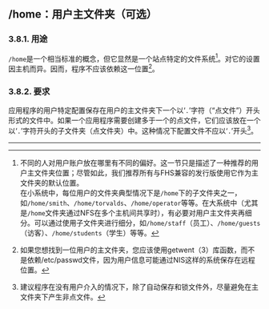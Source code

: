 ## /home：用户主文件夹（可选）

### 3.8.1. 用途

`/home`是一个相当标准的概念，但它显然是一个站点特定的文件系统[^9]。对它的设置因主机而异。因而，程序不应该依赖这一位置[^10]。

### 3.8.2. 要求

应用程序的用户特定配置保存在用户的主文件夹下一个以‘`.`’字符（“点文件”）开头形式的文件中。如果一个应用程序需要创建多于一个的点文件，它们应该放在一个以‘`.`’字符开头的子文件夹（点文件夹）中。这种情况下配置文件不应以‘`.`’开头[^11]。

---
[^9]: 不同的人对用户账户放在哪里有不同的偏好。这一节只是描述了一种推荐的用户主文件夹位置；尽管如此，我们推荐所有与FHS兼容的发行版使用它作为主文件夹的默认位置。</br> 在小系统中，每位用户的文件夹典型情况下是`/home`下的子文件夹之一，如`/home/smith`、`/home/torvalds`、`/home/operator`等等。在大系统中（尤其是`/home`文件夹通过NFS在多个主机间共享时），有必要对用户主文件夹再细分。可以通过使用子文件夹进行细分，如`/home/staff`（员工）、`/home/guests`（访客）、`/home/students`（学生）等等。
[^10]: 如果您想找到一位用户的主文件夹，您应该使用getwent（3）库函数，而不是依赖/etc/passwd文件，因为用户信息可能通过NIS这样的系统保存在远程位置。
[^11]: 建议程序在没有用户介入的情况下，除了自动保存和锁文件外，尽量避免在主文件夹下产生非点文件。


